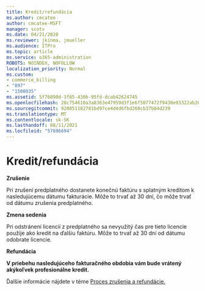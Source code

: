 ```yaml
---
title: Kredit/refundácia
ms.author: cmcatee
author: cmcatee-MSFT
manager: scotv
ms.date: 04/21/2020
ms.reviewer: jkinma, jmueller
ms.audience: ITPro
ms.topic: article
ms.service: o365-administration
ROBOTS: NOINDEX, NOFOLLOW
localization_priority: Normal
ms.custom:
- commerce_billing
- "897"
- "1500035"
ms.assetid: 5f76890d-3f85-430b-95fd-dcab42624745
ms.openlocfilehash: 28c754610a3a8363e47959d3f1e6f5077472f9430e93322ab20cba2ad0ac7390
ms.sourcegitcommit: 920051182781bd97ce4d4d6fbd268cb37b84d239
ms.translationtype: MT
ms.contentlocale: sk-SK
ms.lasthandoff: 08/11/2021
ms.locfileid: "57896694"
---
```

# <a name="creditrefund"></a>Kredit/refundácia

**Zrušenie**
  
Pri zrušení predplatného dostanete konečnú faktúru s splatným kreditom k nasledujúcemu dátumu fakturácie. Môže to trvať až 30 dní, čo môže trvať od dátumu zrušenia predplatného.
  
**Zmena sedenia**
  
Pri odstránení licencií z predplatného sa nevyužitý čas pre tieto licencie použije ako kredit na ďalšiu faktúru. Môže to trvať až 30 dní od dátumu odobrate licencie.

**Refundácia**

**V priebehu nasledujúceho fakturačného obdobia vám bude vrátený akýkoľvek profesionálne kredit.**

Ďalšie informácie nájdete v téme [Proces zrušenia a refundácie.](https://docs.microsoft.com/microsoft-365/commerce/subscriptions/cancel-your-subscription) 
